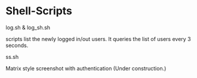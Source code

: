 # Shell-Scripts

log.sh & log_sh.sh

scripts list the newly logged in/out users. It queries the list of users every 3 seconds.  

ss.sh

Matrix style screenshot with authentication (Under construction.)
